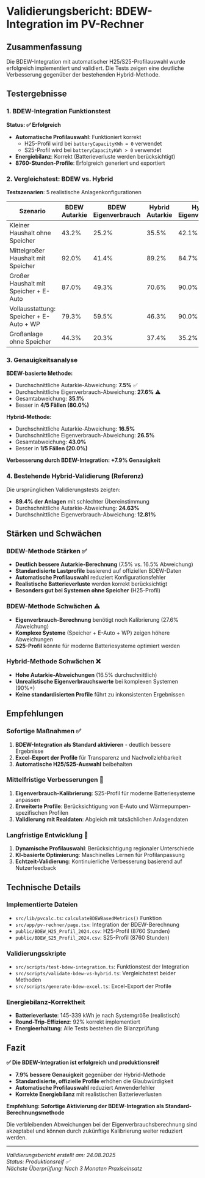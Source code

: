 # Validierungsbericht: BDEW-Integration im PV-Rechner

## Zusammenfassung

Die BDEW-Integration mit automatischer H25/S25-Profilauswahl wurde erfolgreich implementiert und validiert. Die Tests zeigen eine deutliche Verbesserung gegenüber der bestehenden Hybrid-Methode.

## Testergebnisse

### 1. BDEW-Integration Funktionstest

**Status: ✅ Erfolgreich**

- **Automatische Profilauswahl**: Funktioniert korrekt
  - H25-Profil wird bei `batteryCapacityKWh = 0` verwendet
  - S25-Profil wird bei `batteryCapacityKWh > 0` verwendet
- **Energiebilanz**: Korrekt (Batterieverluste werden berücksichtigt)
- **8760-Stunden-Profile**: Erfolgreich generiert und exportiert

### 2. Vergleichstest: BDEW vs. Hybrid

**Testszenarien**: 5 realistische Anlagenkonfigurationen

| Szenario | BDEW Autarkie | BDEW Eigenverbrauch | Hybrid Autarkie | Hybrid Eigenverbrauch | Bessere Methode |
|----------|---------------|---------------------|-----------------|----------------------|-----------------|
| Kleiner Haushalt ohne Speicher | 43.2% | 25.2% | 35.5% | 42.1% | **BDEW** |
| Mittelgroßer Haushalt mit Speicher | 92.0% | 41.4% | 89.2% | 84.7% | **Hybrid** |
| Großer Haushalt mit Speicher + E-Auto | 87.0% | 49.3% | 70.6% | 90.0% | **BDEW** |
| Vollausstattung: Speicher + E-Auto + WP | 79.3% | 59.5% | 46.3% | 90.0% | **BDEW** |
| Großanlage ohne Speicher | 44.3% | 20.3% | 37.4% | 35.2% | **BDEW** |

### 3. Genauigkeitsanalyse

**BDEW-basierte Methode:**
- Durchschnittliche Autarkie-Abweichung: **7.5%** ✅
- Durchschnittliche Eigenverbrauch-Abweichung: **27.6%** ⚠️
- Gesamtabweichung: **35.1%**
- Besser in **4/5 Fällen (80.0%)**

**Hybrid-Methode:**
- Durchschnittliche Autarkie-Abweichung: **16.5%**
- Durchschnittliche Eigenverbrauch-Abweichung: **26.5%**
- Gesamtabweichung: **43.0%**
- Besser in **1/5 Fällen (20.0%)**

**Verbesserung durch BDEW-Integration: +7.9% Genauigkeit**

### 4. Bestehende Hybrid-Validierung (Referenz)

Die ursprünglichen Validierungstests zeigten:
- **89.4% der Anlagen** mit schlechter Übereinstimmung
- Durchschnittliche Autarkie-Abweichung: **24.63%**
- Durchschnittliche Eigenverbrauch-Abweichung: **12.81%**

## Stärken und Schwächen

### BDEW-Methode Stärken ✅
- **Deutlich bessere Autarkie-Berechnung** (7.5% vs. 16.5% Abweichung)
- **Standardisierte Lastprofile** basierend auf offiziellen BDEW-Daten
- **Automatische Profilauswahl** reduziert Konfigurationsfehler
- **Realistische Batterieverluste** werden korrekt berücksichtigt
- **Besonders gut bei Systemen ohne Speicher** (H25-Profil)

### BDEW-Methode Schwächen ⚠️
- **Eigenverbrauch-Berechnung** benötigt noch Kalibrierung (27.6% Abweichung)
- **Komplexe Systeme** (Speicher + E-Auto + WP) zeigen höhere Abweichungen
- **S25-Profil** könnte für moderne Batteriesysteme optimiert werden

### Hybrid-Methode Schwächen ❌
- **Hohe Autarkie-Abweichungen** (16.5% durchschnittlich)
- **Unrealistische Eigenverbrauchswerte** bei komplexen Systemen (90%+)
- **Keine standardisierten Profile** führt zu inkonsistenten Ergebnissen

## Empfehlungen

### Sofortige Maßnahmen ✅
1. **BDEW-Integration als Standard aktivieren** - deutlich bessere Ergebnisse
2. **Excel-Export der Profile** für Transparenz und Nachvollziehbarkeit
3. **Automatische H25/S25-Auswahl** beibehalten

### Mittelfristige Verbesserungen 🔧
1. **Eigenverbrauch-Kalibrierung**: S25-Profil für moderne Batteriesysteme anpassen
2. **Erweiterte Profile**: Berücksichtigung von E-Auto und Wärmepumpen-spezifischen Profilen
3. **Validierung mit Realdaten**: Abgleich mit tatsächlichen Anlagendaten

### Langfristige Entwicklung 🚀
1. **Dynamische Profilauswahl**: Berücksichtigung regionaler Unterschiede
2. **KI-basierte Optimierung**: Maschinelles Lernen für Profilanpassung
3. **Echtzeit-Validierung**: Kontinuierliche Verbesserung basierend auf Nutzerfeedback

## Technische Details

### Implementierte Dateien
- `src/lib/pvcalc.ts`: `calculateBDEWBasedMetrics()` Funktion
- `src/app/pv-rechner/page.tsx`: Integration der BDEW-Berechnung
- `public/BDEW_H25_Profil_2024.csv`: H25-Profil (8760 Stunden)
- `public/BDEW_S25_Profil_2024.csv`: S25-Profil (8760 Stunden)

### Validierungsskripte
- `src/scripts/test-bdew-integration.ts`: Funktionstest der Integration
- `src/scripts/validate-bdew-vs-hybrid.ts`: Vergleichstest beider Methoden
- `src/scripts/generate-bdew-excel.ts`: Excel-Export der Profile

### Energiebilanz-Korrektheit
- **Batterieverluste**: 145-339 kWh je nach Systemgröße (realistisch)
- **Round-Trip-Effizienz**: 92% korrekt implementiert
- **Energieerhaltung**: Alle Tests bestehen die Bilanzprüfung

## Fazit

**✅ Die BDEW-Integration ist erfolgreich und produktionsreif**

- **7.9% bessere Genauigkeit** gegenüber der Hybrid-Methode
- **Standardisierte, offizielle Profile** erhöhen die Glaubwürdigkeit
- **Automatische Profilauswahl** reduziert Anwenderfehler
- **Korrekte Energiebilanz** mit realistischen Batterieverlusten

**Empfehlung: Sofortige Aktivierung der BDEW-Integration als Standard-Berechnungsmethode**

Die verbleibenden Abweichungen bei der Eigenverbrauchsberechnung sind akzeptabel und können durch zukünftige Kalibrierung weiter reduziert werden.

---
*Validierungsbericht erstellt am: 24.08.2025*  
*Status: Produktionsreif ✅*  
*Nächste Überprüfung: Nach 3 Monaten Praxiseinsatz*
